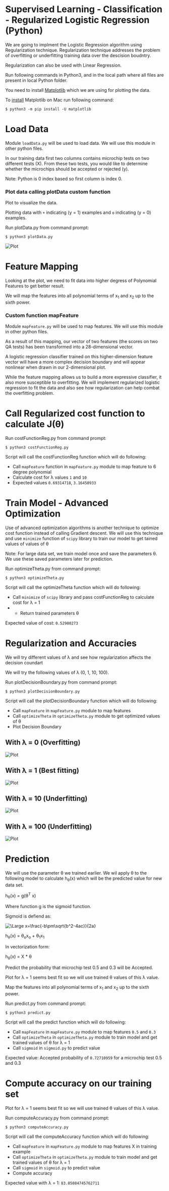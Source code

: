 Supervised Learning - Classification - Regularized Logistic Regression (Python)
================================================================================

We are going to implment the Logistic Regression algorithm using Regularization technique. Regularization technique addresses the problem of overfitting or underfitting training data over the descision boudntry. 

Regularization can also be used with Linear Regression.


Run following commands in Python3, and in the local path where all files are present in local Python folder. 

You need to install [Matplotlib](https://matplotlib.org/index.html) which we are using for plotting the data. 

To [install](https://matplotlib.org/users/installing.html) Matplotlib on Mac run following command: 


`$ python3 -m pip install -U matplotlib`


# Load Data

Module `loadData.py` will be used to load data. We will use this module in other python files. 


In our training data first two columns contains microchip tests on two different tests (X). From these two tests, you would like to determine whether the microchips should be accepted or rejected (y).


Note: Python is 0 index based so first column is index 0. 


### Plot data calling plotData custom function

Plot to visualize the data. 

Plotting data with `+` indicating (y = 1) examples and `o` indicating (y = 0) examples.


Run plotData.py from command prompt:

`$ python3 plotData.py`


![Plot](figures/figure1.png)


# Feature Mapping

Looking at the plot, we need to fit data into higher degress of Polynomial Features to get better result. 

We will map the features into all polynomial terms of x<sub>1</sub> and x<sub>2</sub> up to the sixth power.

###  Custom function mapFeature 

Module `mapFeature.py` will be used to map features. We will use this module in other python files. 

As a result of this mapping, our vector of two features (the scores on two QA tests) has been transformed into a 28-dimensional vector. 

A logistic regression classifier trained on this higher-dimension feature vector will have a more complex decision boundary and will appear nonlinear when drawn in our 2-dimensional plot.

While the feature mapping allows us to build a more expressive classifier, it also more susceptible to overfitting. We will implement regularized logistic regression to fit the data and also see how regularization can help combat the overfitting problem.


# Call Regularized cost function to calculate J(&theta;)

Run costFunctionReg.py from command prompt:

`$ python3 costFunctionReg.py`

Script will call the costFunctionReg function which will do following:
* Call `mapFeature` function in `mapFeature.py` module to map feature to 6 degree polynomial
* Calculate cost for &lambda; values `1` and `10`
* Expected values `0.69314718`, `3.16450933`

# Train Model - Advanced Optimization

Use of advanced optimization algorithms is another technique to optimize cost function instead of calling Gradient descent. We will use this technique and use `minimize` function of `scipy` library to train our model to get tained values of values of &theta;

Note: For large data set, we train model once and save the parameters &theta;. We use these saved parameters later for prediction. 

Run optimizeTheta.py from command prompt:

`$ python3 optimizeTheta.py`

Script will call the optimizeTheta function which will do following:
* Call `minimize` of `scipy` library and pass costFunctionReg to calculate cost for &lambda; = 1 
* * Return trained parameters &theta;

Expected value of cost: `0.52900273`


# Regularization and Accuracies 

We will try different values of &lambda; and see how regularization affects the decision coundart

We will try the following values of &lambda; (0, 1, 10, 100).

Run plotDecisionBoundary.py from command prompt:

`$ python3 plotDecisionBoundary.py`

Script will call the plotDecisionBoundary function which will do following:
* Call `mapFeature` in `mapFeature.py` module to map features 
* Call `optimizeTheta` in `optimizeTheta.py` module to get optimized values of &theta;
* Plot Decision Boundary


## With &lambda; = 0 (Overfitting)


![Plot](figures/figure2.png)


## With &lambda; = 1 (Best fitting)


![Plot](figures/figure3.png)


## With &lambda; = 10 (Underfitting)


![Plot](figures/figure4.png)


## With &lambda; = 100 (Underfitting)


![Plot](figures/figure5.png)

# Prediction

We will use the parameter &theta; we trained earlier. We wil apply &theta; to the following model to calculate h<sub>&theta;</sub>(x) which will be the predicted value for new data set.


h<sub>&theta;</sub>(x) = g(&theta;<sup>T</sup> x)

Where function g is the sigmoid function. 

Sigmoid is defiend as: 

<img src="https://latex.codecogs.com/svg.latex?\Large&space;g(z)=\frac{1}{1+e^{-z}}" title="\Large x=\frac{-b\pm\sqrt{b^2-4ac}}{2a}" />

h<sub>&theta;</sub>(x) = &theta;<sub>o</sub>x<sub>o</sub>  + &theta;<sub>1</sub>x<sub>1</sub>

In vectorization form: 

h<sub>&theta;</sub>(x) = X * &theta;


Predict the probability that microchip test 0.5 and 0.3 will be Accepted.

Plot for &lambda; = 1 seems best fit so we will use trained &theta; values of this &lambda; value. 

Map the features into all polynomial terms of x<sub>1</sub> and x<sub>2</sub> up to the sixth power.


Run predict.py from command prompt:

`$ python3 predict.py`

Script will call the predict function which will do following:
* Call `mapFeature` in `mapFeature.py` module to map features `0.5` and `0.3`
* Call `optimizeTheta` in `optimizeTheta.py` module to train model and get trained values of  &theta; for &lambda; = 1
* Call `sigmoid` in `sigmoid.py` to predict value


Expected value: Accepted probability of `0.72710959` for a microchip test 0.5 and 0.3 


# Compute accuracy on our training set

Plot for &lambda; = 1 seems best fit so we will use trained &theta; values of this &lambda; value. 

Run computeAccuracy.py from command prompt:

`$ python3 computeAccuracy.py`

Script will call the computeAccuracy function which will do following:
* Call `mapFeature` in `mapFeature.py` module to map features X in training example 
* Call `optimizeTheta` in `optimizeTheta.py` module to train model and get trained values of  &theta; for &lambda; = 1
* Call `sigmoid` in `sigmoid.py` to predict value
* Compute accuracy

Expected value with &lambda; = 1: `83.05084745762711`